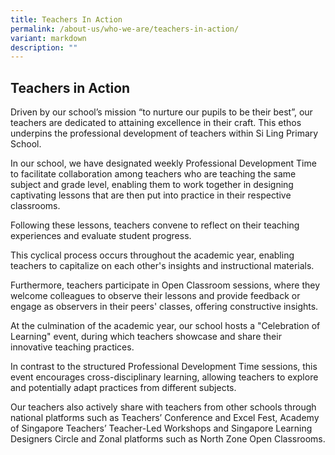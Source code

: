 ```yaml
---
title: Teachers In Action
permalink: /about-us/who-we-are/teachers-in-action/
variant: markdown
description: ""
---
```

<h2>Teachers in Action</h2>

Driven by our school’s mission “to nurture our pupils to be their best”, our teachers are dedicated to attaining excellence in their craft. This ethos underpins the professional development of teachers within Si Ling Primary School.

In our school, we have designated weekly Professional Development Time to facilitate collaboration among teachers who are teaching the same subject and grade level, enabling them to work together in designing captivating lessons that are then put into practice in their respective classrooms.

Following these lessons, teachers convene to reflect on their teaching experiences and evaluate student progress. 

This cyclical process occurs throughout the academic year, enabling teachers to capitalize on each other's insights and instructional materials.

Furthermore, teachers participate in Open Classroom sessions, where they welcome colleagues to observe their lessons and provide feedback or engage as observers in their peers' classes, offering constructive insights.

At the culmination of the academic year, our school hosts a "Celebration of Learning" event, during which teachers showcase and share their innovative teaching practices.

In contrast to the structured Professional Development Time sessions, this event encourages cross-disciplinary learning, allowing teachers to explore and potentially adapt practices from different subjects.

Our teachers also actively share with teachers from other schools through national platforms such as Teachers’ Conference and Excel Fest, Academy of Singapore Teachers’ Teacher-Led Workshops and Singapore Learning Designers Circle and Zonal platforms such as North Zone Open Classrooms.
